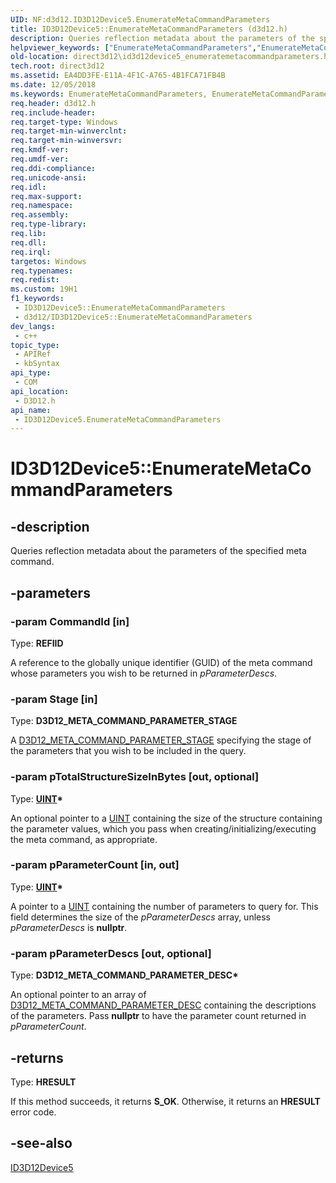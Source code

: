 ```yaml
---
UID: NF:d3d12.ID3D12Device5.EnumerateMetaCommandParameters
title: ID3D12Device5::EnumerateMetaCommandParameters (d3d12.h)
description: Queries reflection metadata about the parameters of the specified meta command.
helpviewer_keywords: ["EnumerateMetaCommandParameters","EnumerateMetaCommandParameters method","EnumerateMetaCommandParameters method","ID3D12Device5 interface","ID3D12Device5 interface","EnumerateMetaCommandParameters method","ID3D12Device5.EnumerateMetaCommandParameters","ID3D12Device5::EnumerateMetaCommandParameters","d3d12/ID3D12Device5::EnumerateMetaCommandParameters","direct3d12.id3d12device5_enumeratemetacommandparameters"]
old-location: direct3d12\id3d12device5_enumeratemetacommandparameters.htm
tech.root: direct3d12
ms.assetid: EA4DD3FE-E11A-4F1C-A765-4B1FCA71FB4B
ms.date: 12/05/2018
ms.keywords: EnumerateMetaCommandParameters, EnumerateMetaCommandParameters method, EnumerateMetaCommandParameters method,ID3D12Device5 interface, ID3D12Device5 interface,EnumerateMetaCommandParameters method, ID3D12Device5.EnumerateMetaCommandParameters, ID3D12Device5::EnumerateMetaCommandParameters, d3d12/ID3D12Device5::EnumerateMetaCommandParameters, direct3d12.id3d12device5_enumeratemetacommandparameters
req.header: d3d12.h
req.include-header: 
req.target-type: Windows
req.target-min-winverclnt: 
req.target-min-winversvr: 
req.kmdf-ver: 
req.umdf-ver: 
req.ddi-compliance: 
req.unicode-ansi: 
req.idl: 
req.max-support: 
req.namespace: 
req.assembly: 
req.type-library: 
req.lib: 
req.dll: 
req.irql: 
targetos: Windows
req.typenames: 
req.redist: 
ms.custom: 19H1
f1_keywords:
 - ID3D12Device5::EnumerateMetaCommandParameters
 - d3d12/ID3D12Device5::EnumerateMetaCommandParameters
dev_langs:
 - c++
topic_type:
 - APIRef
 - kbSyntax
api_type:
 - COM
api_location:
 - D3D12.h
api_name:
 - ID3D12Device5.EnumerateMetaCommandParameters
---
```


# ID3D12Device5::EnumerateMetaCommandParameters


## -description

Queries reflection metadata about the parameters of the specified meta command.

## -parameters

### -param CommandId [in]

Type: <b>REFIID</b>

A reference to the globally unique identifier (GUID) of the meta command whose parameters you wish to be returned in <i>pParameterDescs</i>.

### -param Stage [in]

Type: <b>D3D12_META_COMMAND_PARAMETER_STAGE</b>

A <a href="/windows/win32/api/d3d12/ne-d3d12-d3d12_meta_command_parameter_stage">D3D12_META_COMMAND_PARAMETER_STAGE</a> specifying the stage of the parameters that you wish to be included in the query.

### -param pTotalStructureSizeInBytes [out, optional]

Type: <b><a href="/windows/desktop/WinProg/windows-data-types">UINT</a>*</b>

An optional pointer to a <a href="/windows/desktop/WinProg/windows-data-types">UINT</a> containing the size of the structure containing the parameter values, which you pass when creating/initializing/executing the meta command, as appropriate.

### -param pParameterCount [in, out]

Type: <b><a href="/windows/desktop/WinProg/windows-data-types">UINT</a>*</b>

A pointer to a <a href="/windows/desktop/WinProg/windows-data-types">UINT</a> containing the number of parameters to query for. This field determines the size of the <i>pParameterDescs</i> array, unless <i>pParameterDescs</i> is <b>nullptr</b>.

### -param pParameterDescs [out, optional]

Type: <b>D3D12_META_COMMAND_PARAMETER_DESC*</b>

An optional pointer to an array of  <a href="/windows/win32/api/d3d12/ns-d3d12-d3d12_meta_command_parameter_desc">D3D12_META_COMMAND_PARAMETER_DESC</a> containing the descriptions of the parameters. Pass <b>nullptr</b> to have the parameter count returned in <i>pParameterCount</i>.

## -returns

Type: <b>HRESULT</b>

If this method succeeds, it returns <b xmlns:loc="http://microsoft.com/wdcml/l10n">S_OK</b>. Otherwise, it returns an <b xmlns:loc="http://microsoft.com/wdcml/l10n">HRESULT</b> error code.

## -see-also

<a href="../d3d12/nn-d3d12-id3d12device5.md">ID3D12Device5</a>
